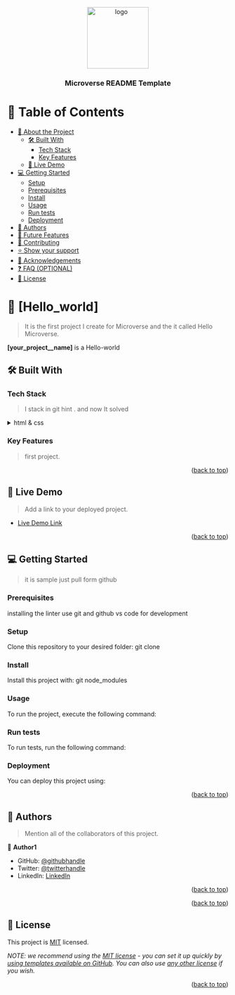 <a name="readme-top"></a>


<div align="center">
  <!-- You are encouraged to replace this logo with your own! Otherwise you can also remove it. -->
  <img src="murple_logo.png" alt="logo" width="140"  height="auto" />
  <br/>

  <h3><b>Microverse README Template</b></h3>

</div>


# 📗 Table of Contents

- [📖 About the Project](#about-project)
  - [🛠 Built With](#built-with)
    - [Tech Stack](#tech-stack)
    - [Key Features](#key-features)
  - [🚀 Live Demo](#live-demo)
- [💻 Getting Started](#getting-started)
  - [Setup](#setup)
  - [Prerequisites](#prerequisites)
  - [Install](#install)
  - [Usage](#usage)
  - [Run tests](#run-tests)
  - [Deployment](#triangular_flag_on_post-deployment)
- [👥 Authors](#Alishah_safdari)
- [🔭 Future Features](#future-features)
- [🤝 Contributing](#contributing)
- [⭐️ Show your support](#support)
- [🙏 Acknowledgements](#acknowledgements)
- [❓ FAQ (OPTIONAL)](#faq)
- [📝 License](#license)


# 📖 [Hello_world] <a name="Hello_world"></a>

>It is the first project I create for Microverse and the it called Hello Microverse. 


**[your_project__name]** is a Hello-world

## 🛠 Built With <a name="Html and Css"></a>

### Tech Stack <a name="tech-stack"></a>


> I stack in git hint .  and now It solved

<details>
  <summary>html & css </summary>
  <ul>
    <li><a href="https://reactjs.org/">React.js</a></li>
  </ul>
</details>



### Key Features <a name="Hello-microverse"></a>

>first project.

<p align="right">(<a href="#readme-top">back to top</a>)</p>


## 🚀 Live Demo <a name="live-demo"></a>

> Add a link to your deployed project.

- [Live Demo Link](https://google.com)

<p align="right">(<a href="#readme-top">back to top</a>)</p>


## 💻 Getting Started <a name="getting-started"></a>

>it is sample just pull form github


### Prerequisites

installing the linter 
use git and github 
vs code for development
### Setup

Clone this repository to your desired folder:
git clone <url >


### Install

Install this project with:
git node_modules

### Usage

To run the project, execute the following command:


### Run tests

To run tests, run the following command:


### Deployment

You can deploy this project using:


<p align="right">(<a href="#readme-top">back to top</a>)</p>



## 👥 Authors <a name="Ali Shah Safdari"></a>

> Mention all of the collaborators of this project.

👤 **Author1**

- GitHub: [@githubhandle](https://github.com/AliShahSafdari)
- Twitter: [@twitterhandle](https://twitter.com/AlishahSafdari?t=PmHF5jNsZ8lq2RBxjNzQCg&s=08)
- LinkedIn: [LinkedIn](https://www.linkedin.com/in/ali-shah-safdari-010541215)


<p align="right">(<a href="#readme-top">back to top</a>)</p>

<p align="right">(<a href="#readme-top">back to top</a>)</p>



## 📝 License <a name="license"></a>

This project is [MIT](./LICENSE) licensed.

_NOTE: we recommend using the [MIT license](https://choosealicense.com/licenses/mit/) - you can set it up quickly by [using templates available on GitHub](https://docs.github.com/en/communities/setting-up-your-project-for-healthy-contributions/adding-a-license-to-a-repository). You can also use [any other license](https://choosealicense.com/licenses/) if you wish._

<p align="right">(<a href="#readme-top">back to top</a>)</p>